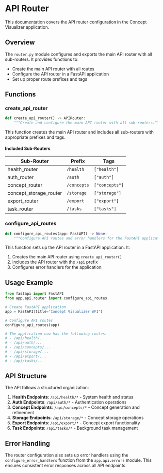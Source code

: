 # API Router

This documentation covers the API router configuration in the Concept Visualizer application.

## Overview

The `router.py` module configures and exports the main API router with all sub-routers. It provides functions to:

- Create the main API router with all routes
- Configure the API router in a FastAPI application
- Set up proper route prefixes and tags

## Functions

### create_api_router

```python
def create_api_router() -> APIRouter:
    """Create and configure the main API router with all sub-routers."""
```

This function creates the main API router and includes all sub-routers with appropriate prefixes and tags.

#### Included Sub-Routers

| Sub-Router | Prefix | Tags |
|------------|--------|------|
| health_router | `/health` | `["health"]` |
| auth_router | `/auth` | `["auth"]` |
| concept_router | `/concepts` | `["concepts"]` |
| concept_storage_router | `/storage` | `["storage"]` |
| export_router | `/export` | `["export"]` |
| task_router | `/tasks` | `["tasks"]` |

### configure_api_routes

```python
def configure_api_routes(app: FastAPI) -> None:
    """Configure API routes and error handlers for the FastAPI application."""
```

This function sets up the API router in a FastAPI application. It:

1. Creates the main API router using `create_api_router()`
2. Includes the API router with the `/api` prefix
3. Configures error handlers for the application

## Usage Example

```python
from fastapi import FastAPI
from app.api.router import configure_api_routes

# Create FastAPI application
app = FastAPI(title="Concept Visualizer API")

# Configure API routes
configure_api_routes(app)

# The application now has the following routes:
# - /api/health/...
# - /api/auth/...
# - /api/concepts/...
# - /api/storage/...
# - /api/export/...
# - /api/tasks/...
```

## API Structure

The API follows a structured organization:

1. **Health Endpoints**: `/api/health/*` - System health and status
2. **Auth Endpoints**: `/api/auth/*` - Authentication operations
3. **Concept Endpoints**: `/api/concepts/*` - Concept generation and refinement
4. **Storage Endpoints**: `/api/storage/*` - Concept storage operations
5. **Export Endpoints**: `/api/export/*` - Concept export functionality
6. **Task Endpoints**: `/api/tasks/*` - Background task management

## Error Handling

The router configuration also sets up error handlers using the `configure_error_handlers` function from the `app.api.errors` module. This ensures consistent error responses across all API endpoints. 